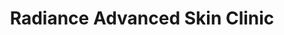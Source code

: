 ---
title: "Radiance Advanced Skin Clinic"
url: /san-pablo/radiance-advanced-skin-clinic/
shop: Kosmetik
---